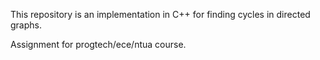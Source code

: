 This repository is an implementation in C++ for finding cycles in directed graphs.

Assignment for progtech/ece/ntua course.
